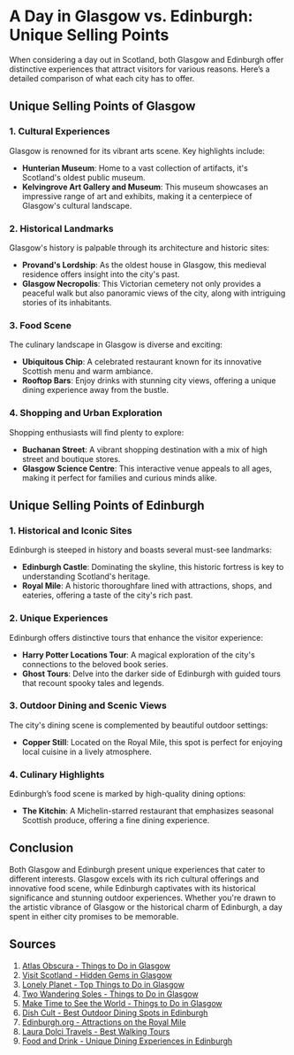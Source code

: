 # A Day in Glasgow vs. Edinburgh: Unique Selling Points

When considering a day out in Scotland, both Glasgow and Edinburgh offer distinctive experiences that attract visitors for various reasons. Here’s a detailed comparison of what each city has to offer.

## Unique Selling Points of Glasgow

### 1. Cultural Experiences
Glasgow is renowned for its vibrant arts scene. Key highlights include:
- **Hunterian Museum**: Home to a vast collection of artifacts, it's Scotland's oldest public museum.
- **Kelvingrove Art Gallery and Museum**: This museum showcases an impressive range of art and exhibits, making it a centerpiece of Glasgow's cultural landscape.

### 2. Historical Landmarks
Glasgow's history is palpable through its architecture and historic sites:
- **Provand's Lordship**: As the oldest house in Glasgow, this medieval residence offers insight into the city's past.
- **Glasgow Necropolis**: This Victorian cemetery not only provides a peaceful walk but also panoramic views of the city, along with intriguing stories of its inhabitants.

### 3. Food Scene
The culinary landscape in Glasgow is diverse and exciting:
- **Ubiquitous Chip**: A celebrated restaurant known for its innovative Scottish menu and warm ambiance.
- **Rooftop Bars**: Enjoy drinks with stunning city views, offering a unique dining experience away from the bustle.

### 4. Shopping and Urban Exploration
Shopping enthusiasts will find plenty to explore:
- **Buchanan Street**: A vibrant shopping destination with a mix of high street and boutique stores.
- **Glasgow Science Centre**: This interactive venue appeals to all ages, making it perfect for families and curious minds alike.

## Unique Selling Points of Edinburgh

### 1. Historical and Iconic Sites
Edinburgh is steeped in history and boasts several must-see landmarks:
- **Edinburgh Castle**: Dominating the skyline, this historic fortress is key to understanding Scotland's heritage.
- **Royal Mile**: A historic thoroughfare lined with attractions, shops, and eateries, offering a taste of the city's rich past.

### 2. Unique Experiences
Edinburgh offers distinctive tours that enhance the visitor experience:
- **Harry Potter Locations Tour**: A magical exploration of the city's connections to the beloved book series.
- **Ghost Tours**: Delve into the darker side of Edinburgh with guided tours that recount spooky tales and legends.

### 3. Outdoor Dining and Scenic Views
The city's dining scene is complemented by beautiful outdoor settings:
- **Copper Still**: Located on the Royal Mile, this spot is perfect for enjoying local cuisine in a lively atmosphere.

### 4. Culinary Highlights
Edinburgh’s food scene is marked by high-quality dining options:
- **The Kitchin**: A Michelin-starred restaurant that emphasizes seasonal Scottish produce, offering a fine dining experience.

## Conclusion
Both Glasgow and Edinburgh present unique experiences that cater to different interests. Glasgow excels with its rich cultural offerings and innovative food scene, while Edinburgh captivates with its historical significance and stunning outdoor experiences. Whether you're drawn to the artistic vibrance of Glasgow or the historical charm of Edinburgh, a day spent in either city promises to be memorable.

## Sources
1. [Atlas Obscura - Things to Do in Glasgow](https://www.atlasobscura.com/things-to-do/glasgow-scotland)
2. [Visit Scotland - Hidden Gems in Glasgow](https://www.visitscotland.com/places-to-go/glasgow/things-to-do/hidden-gems)
3. [Lonely Planet - Top Things to Do in Glasgow](https://www.lonelyplanet.com/articles/top-things-to-do-in-glasgow)
4. [Two Wandering Soles - Things to Do in Glasgow](https://www.twowanderingsoles.com/blog/things-to-do-in-glasgow-scotland)
5. [Make Time to See the World - Things to Do in Glasgow](https://maketimetoseetheworld.com/things-to-do-in-glasgow-day-trips/)
6. [Dish Cult - Best Outdoor Dining Spots in Edinburgh](https://dishcult.com/articles/the-best-outdoor-dining-spots-in-edinburgh)
7. [Edinburgh.org - Attractions on the Royal Mile](https://edinburgh.org/neighbourhoods/the-royal-mile/attractions/)
8. [Laura Dolci Travels - Best Walking Tours](https://lauradolcitravels.com/best-walking-tours-unique-experiences-edinburgh/)
9. [Food and Drink - Unique Dining Experiences in Edinburgh](https://foodanddrink.scotsman.com/food/5-unique-dining-experiences-to-enjoy-in-edinburgh/)